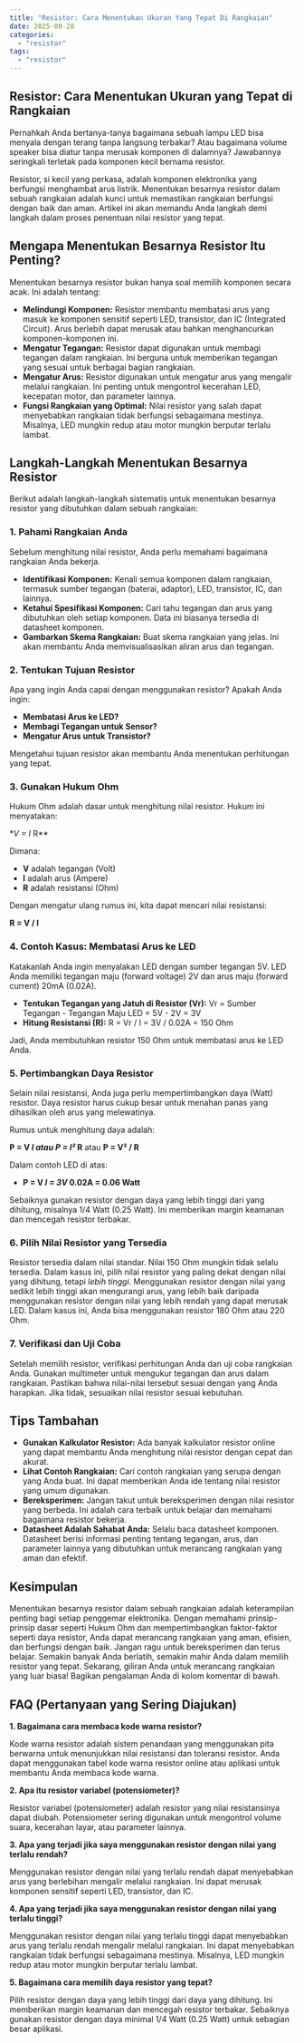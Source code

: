 ```yaml
---
title: "Resistor: Cara Menentukan Ukuran Yang Tepat Di Rangkaian"
date: 2025-08-28
categories: 
  - "resistor"
tags: 
  - "resistor"
---
```


## Resistor: Cara Menentukan Ukuran yang Tepat di Rangkaian

Pernahkah Anda bertanya-tanya bagaimana sebuah lampu LED bisa menyala dengan terang tanpa langsung terbakar? Atau bagaimana volume speaker bisa diatur tanpa merusak komponen di dalamnya? Jawabannya seringkali terletak pada komponen kecil bernama resistor.

Resistor, si kecil yang perkasa, adalah komponen elektronika yang berfungsi menghambat arus listrik. Menentukan besarnya resistor dalam sebuah rangkaian adalah kunci untuk memastikan rangkaian berfungsi dengan baik dan aman. Artikel ini akan memandu Anda langkah demi langkah dalam proses penentuan nilai resistor yang tepat.

## Mengapa Menentukan Besarnya Resistor Itu Penting?

Menentukan besarnya resistor bukan hanya soal memilih komponen secara acak. Ini adalah tentang:

- **Melindungi Komponen:** Resistor membantu membatasi arus yang masuk ke komponen sensitif seperti LED, transistor, dan IC (Integrated Circuit). Arus berlebih dapat merusak atau bahkan menghancurkan komponen-komponen ini.
- **Mengatur Tegangan:** Resistor dapat digunakan untuk membagi tegangan dalam rangkaian. Ini berguna untuk memberikan tegangan yang sesuai untuk berbagai bagian rangkaian.
- **Mengatur Arus:** Resistor digunakan untuk mengatur arus yang mengalir melalui rangkaian. Ini penting untuk mengontrol kecerahan LED, kecepatan motor, dan parameter lainnya.
- **Fungsi Rangkaian yang Optimal:** Nilai resistor yang salah dapat menyebabkan rangkaian tidak berfungsi sebagaimana mestinya. Misalnya, LED mungkin redup atau motor mungkin berputar terlalu lambat.

## Langkah-Langkah Menentukan Besarnya Resistor

Berikut adalah langkah-langkah sistematis untuk menentukan besarnya resistor yang dibutuhkan dalam sebuah rangkaian:

### 1\. Pahami Rangkaian Anda

Sebelum menghitung nilai resistor, Anda perlu memahami bagaimana rangkaian Anda bekerja.

- **Identifikasi Komponen:** Kenali semua komponen dalam rangkaian, termasuk sumber tegangan (baterai, adaptor), LED, transistor, IC, dan lainnya.
- **Ketahui Spesifikasi Komponen:** Cari tahu tegangan dan arus yang dibutuhkan oleh setiap komponen. Data ini biasanya tersedia di datasheet komponen.
- **Gambarkan Skema Rangkaian:** Buat skema rangkaian yang jelas. Ini akan membantu Anda memvisualisasikan aliran arus dan tegangan.

### 2\. Tentukan Tujuan Resistor

Apa yang ingin Anda capai dengan menggunakan resistor? Apakah Anda ingin:

- **Membatasi Arus ke LED?**
- **Membagi Tegangan untuk Sensor?**
- **Mengatur Arus untuk Transistor?**

Mengetahui tujuan resistor akan membantu Anda menentukan perhitungan yang tepat.

### 3\. Gunakan Hukum Ohm

Hukum Ohm adalah dasar untuk menghitung nilai resistor. Hukum ini menyatakan:

\*_V = I_ R\*\*

Dimana:

- **V** adalah tegangan (Volt)
- **I** adalah arus (Ampere)
- **R** adalah resistansi (Ohm)

Dengan mengatur ulang rumus ini, kita dapat mencari nilai resistansi:

**R = V / I**

### 4\. Contoh Kasus: Membatasi Arus ke LED

Katakanlah Anda ingin menyalakan LED dengan sumber tegangan 5V. LED Anda memiliki tegangan maju (forward voltage) 2V dan arus maju (forward current) 20mA (0.02A).

- **Tentukan Tegangan yang Jatuh di Resistor (Vr):** Vr = Sumber Tegangan - Tegangan Maju LED = 5V - 2V = 3V
- **Hitung Resistansi (R):** R = Vr / I = 3V / 0.02A = 150 Ohm

Jadi, Anda membutuhkan resistor 150 Ohm untuk membatasi arus ke LED Anda.

### 5\. Pertimbangkan Daya Resistor

Selain nilai resistansi, Anda juga perlu mempertimbangkan daya (Watt) resistor. Daya resistor harus cukup besar untuk menahan panas yang dihasilkan oleh arus yang melewatinya.

Rumus untuk menghitung daya adalah:

**P = V _I **atau** P = I²_ R** atau **P = V² / R**

Dalam contoh LED di atas:

- **P = V _I = 3V_ 0.02A = 0.06 Watt**

Sebaiknya gunakan resistor dengan daya yang lebih tinggi dari yang dihitung, misalnya 1/4 Watt (0.25 Watt). Ini memberikan margin keamanan dan mencegah resistor terbakar.

### 6\. Pilih Nilai Resistor yang Tersedia

Resistor tersedia dalam nilai standar. Nilai 150 Ohm mungkin tidak selalu tersedia. Dalam kasus ini, pilih nilai resistor yang paling dekat dengan nilai yang dihitung, tetapi _lebih tinggi_. Menggunakan resistor dengan nilai yang sedikit lebih tinggi akan mengurangi arus, yang lebih baik daripada menggunakan resistor dengan nilai yang lebih rendah yang dapat merusak LED. Dalam kasus ini, Anda bisa menggunakan resistor 180 Ohm atau 220 Ohm.

### 7\. Verifikasi dan Uji Coba

Setelah memilih resistor, verifikasi perhitungan Anda dan uji coba rangkaian Anda. Gunakan multimeter untuk mengukur tegangan dan arus dalam rangkaian. Pastikan bahwa nilai-nilai tersebut sesuai dengan yang Anda harapkan. Jika tidak, sesuaikan nilai resistor sesuai kebutuhan.

## Tips Tambahan

- **Gunakan Kalkulator Resistor:** Ada banyak kalkulator resistor online yang dapat membantu Anda menghitung nilai resistor dengan cepat dan akurat.
- **Lihat Contoh Rangkaian:** Cari contoh rangkaian yang serupa dengan yang Anda buat. Ini dapat memberikan Anda ide tentang nilai resistor yang umum digunakan.
- **Bereksperimen:** Jangan takut untuk bereksperimen dengan nilai resistor yang berbeda. Ini adalah cara terbaik untuk belajar dan memahami bagaimana resistor bekerja.
- **Datasheet Adalah Sahabat Anda:** Selalu baca datasheet komponen. Datasheet berisi informasi penting tentang tegangan, arus, dan parameter lainnya yang dibutuhkan untuk merancang rangkaian yang aman dan efektif.

## Kesimpulan

Menentukan besarnya resistor dalam sebuah rangkaian adalah keterampilan penting bagi setiap penggemar elektronika. Dengan memahami prinsip-prinsip dasar seperti Hukum Ohm dan mempertimbangkan faktor-faktor seperti daya resistor, Anda dapat merancang rangkaian yang aman, efisien, dan berfungsi dengan baik. Jangan ragu untuk bereksperimen dan terus belajar. Semakin banyak Anda berlatih, semakin mahir Anda dalam memilih resistor yang tepat. Sekarang, giliran Anda untuk merancang rangkaian yang luar biasa! Bagikan pengalaman Anda di kolom komentar di bawah.

## FAQ (Pertanyaan yang Sering Diajukan)

**1\. Bagaimana cara membaca kode warna resistor?**

Kode warna resistor adalah sistem penandaan yang menggunakan pita berwarna untuk menunjukkan nilai resistansi dan toleransi resistor. Anda dapat menggunakan tabel kode warna resistor online atau aplikasi untuk membantu Anda membaca kode warna.

**2\. Apa itu resistor variabel (potensiometer)?**

Resistor variabel (potensiometer) adalah resistor yang nilai resistansinya dapat diubah. Potensiometer sering digunakan untuk mengontrol volume suara, kecerahan layar, atau parameter lainnya.

**3\. Apa yang terjadi jika saya menggunakan resistor dengan nilai yang terlalu rendah?**

Menggunakan resistor dengan nilai yang terlalu rendah dapat menyebabkan arus yang berlebihan mengalir melalui rangkaian. Ini dapat merusak komponen sensitif seperti LED, transistor, dan IC.

**4\. Apa yang terjadi jika saya menggunakan resistor dengan nilai yang terlalu tinggi?**

Menggunakan resistor dengan nilai yang terlalu tinggi dapat menyebabkan arus yang terlalu rendah mengalir melalui rangkaian. Ini dapat menyebabkan rangkaian tidak berfungsi sebagaimana mestinya. Misalnya, LED mungkin redup atau motor mungkin berputar terlalu lambat.

**5\. Bagaimana cara memilih daya resistor yang tepat?**

Pilih resistor dengan daya yang lebih tinggi dari daya yang dihitung. Ini memberikan margin keamanan dan mencegah resistor terbakar. Sebaiknya gunakan resistor dengan daya minimal 1/4 Watt (0.25 Watt) untuk sebagian besar aplikasi.
